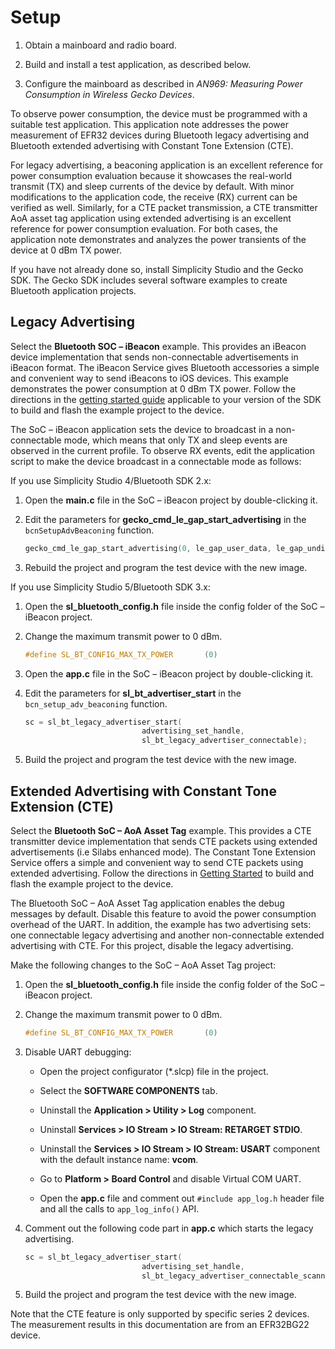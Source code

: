 # Setup

1. Obtain a mainboard and radio board.

2. Build and install a test application, as described below.

3. Configure the mainboard as described in *AN969: Measuring Power Consumption in Wireless Gecko Devices*.

To observe power consumption, the device must be programmed with a suitable test application. This application note addresses the power measurement of EFR32 devices during Bluetooth legacy advertising and Bluetooth extended advertising with Constant Tone Extension (CTE).

For legacy advertising, a beaconing application is an excellent reference for power consumption evaluation because it showcases the real-world transmit (TX) and sleep currents of the device by default. With minor modifications to the application code, the receive (RX) current can be verified as well. Similarly, for a CTE packet transmission, a CTE transmitter AoA asset tag application using extended advertising is an excellent reference for power consumption evaluation. For both cases, the application note demonstrates and analyzes the power transients of the device at 0 dBm TX power.

If you have not already done so, install Simplicity Studio and the Gecko SDK. The Gecko SDK includes several software examples to create Bluetooth application projects.

## Legacy Advertising

Select the **Bluetooth SOC – iBeacon** example. This provides an iBeacon device implementation that sends non-connectable advertisements in iBeacon format. The iBeacon Service gives Bluetooth accessories a simple and convenient way to send iBeacons to iOS devices. This example demonstrates the power consumption at 0 dBm TX power. Follow the directions in the [getting started guide](/bluetooth/{build-docspace-version}/bluetooth-getting-started-overview) applicable to your version of the SDK to build and flash the example project to the device.

The SoC – iBeacon application sets the device to broadcast in a non-connectable mode, which means that only TX and sleep events are observed in the current profile. To observe RX events, edit the application script to make the device broadcast in a connectable mode as follows:

If you use Simplicity Studio 4/Bluetooth SDK 2.x:

1. Open the **main.c** file in the SoC – iBeacon project by double-clicking it.

2. Edit the parameters for **gecko_cmd_le_gap_start_advertising** in the `bcnSetupAdvBeaconing` function.

    ```C
    gecko_cmd_le_gap_start_advertising(0, le_gap_user_data, le_gap_undirected_connectable)
    ```

3. Rebuild the project and program the test device with the new image.

If you use Simplicity Studio 5/Bluetooth SDK 3.x:

1. Open the **sl_bluetooth_config.h** file inside the config folder of the SoC – iBeacon project.

2. Change the maximum transmit power to 0 dBm.

    ```C
    #define SL_BT_CONFIG_MAX_TX_POWER		(0)
    ```

3. Open the **app.c** file in the SoC – iBeacon project by double-clicking it.

4. Edit the parameters for **sl_bt_advertiser_start** in the `bcn_setup_adv_beaconing` function.

    ```C
    sc = sl_bt_legacy_advertiser_start(
                              advertising_set_handle,
                              sl_bt_legacy_advertiser_connectable);
    ```

5. Build the project and program the test device with the new image.

## Extended Advertising with Constant Tone Extension (CTE)

Select the **Bluetooth SoC – AoA Asset Tag** example. This provides a CTE transmitter device implementation that sends CTE packets using extended advertisements (i.e Silabs enhanced mode). The Constant Tone Extension Service offers a simple and convenient way to send CTE packets using extended advertising. Follow the directions in [Getting Started](/bluetooth/{build-docspace-version}/bluetooth-getting-started-overview) to build and flash the example project to the device.

The Bluetooth SoC – AoA Asset Tag application enables the debug messages by default. Disable this feature to avoid the power consumption overhead of the UART. In addition, the example has two advertising sets: one connectable legacy advertising and another non-connectable extended advertising with CTE. For this project, disable the legacy advertising.

Make the following changes to the SoC – AoA Asset Tag project:

1. Open the **sl_bluetooth_config.h** file inside the config folder of the SoC – iBeacon project.

2. Change the maximum transmit power to 0 dBm.

    ```C
    #define SL_BT_CONFIG_MAX_TX_POWER		(0)
    ```

3. Disable UART debugging:

   - Open the project configurator (*.slcp) file in the project.

   - Select the **SOFTWARE COMPONENTS** tab.

   - Uninstall the **Application > Utility > Log** component.

   - Uninstall **Services > IO Stream > IO Stream: RETARGET STDIO**.

   - Uninstall the **Services > IO Stream > IO Stream: USART** component with the default instance name: **vcom**.

   - Go to **Platform > Board Control** and disable Virtual COM UART.

   - Open the **app.c** file and comment out `#include app_log.h` header file and all the calls to `app_log_info()` API.

4. Comment out the following code part in **app.c** which starts the legacy advertising.

    ```C
    sc = sl_bt_legacy_advertiser_start(
                              advertising_set_handle,
                              sl_bt_legacy_advertiser_connectable_scannable);
    ```

5. Build the project and program the test device with the new image.

Note that the CTE feature is only supported by specific series 2 devices. The measurement results in this documentation are from an EFR32BG22 device.
